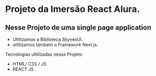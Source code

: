 # Projeto da Imersão React Alura.

## Nesse Projeto de uma single page application 
- Ultilizamos a Biblioteca SkynexUI.
- ultilizamos támbem o Framework Next.js.

Tecnologias ultilizadas nesse Projeto:
- HTML/ CSS / JS 
- REACT JS